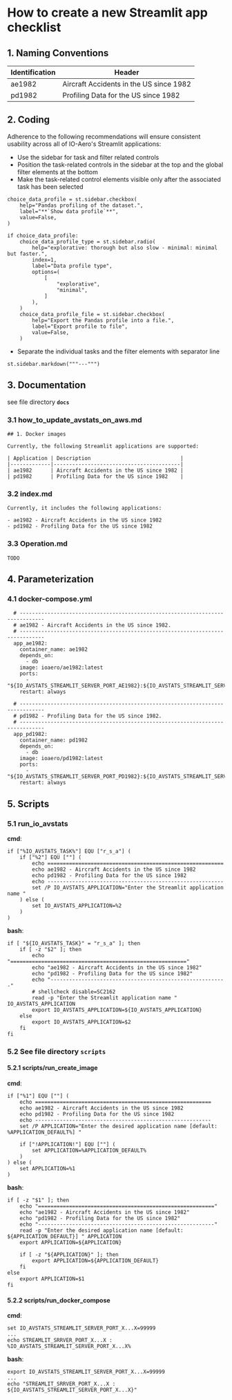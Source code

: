 # How to create a new Streamlit app checklist
 
## 1. Naming Conventions

| Identification | Header                                  |
|----------------|-----------------------------------------|
| ae1982       | Aircraft Accidents in the US since 1982 |
| pd1982       | Profiling Data for the US since 1982    |

## 2. Coding

Adherence to the following recommendations will ensure consistent usability across all of IO-Aero's Streamlit applications:

- Use the sidebar for task and filter related controls
- Position the task-related controls in the sidebar at the top and the global filter elements at the bottom
- Make the task-related control elements visible only after the associated task has been selected

```
choice_data_profile = st.sidebar.checkbox(
    help="Pandas profiling of the dataset.",
    label="**`Show data profile`**",
    value=False,
)

if choice_data_profile:
    choice_data_profile_type = st.sidebar.radio(
        help="explorative: thorough but also slow - minimal: minimal but faster.",
        index=1,
        label="Data profile type",
        options=(
            [
                "explorative",
                "minimal",
            ]
        ),
    )
    choice_data_profile_file = st.sidebar.checkbox(
        help="Export the Pandas profile into a file.",
        label="Export profile to file",
        value=False,
    )
```

- Separate the individual tasks and the filter elements with separator line

```
st.sidebar.markdown("""---""")
```

## 3. Documentation

see file directory **`docs`**

### 3.1 how_to_update_avstats_on_aws.md

```
## 1. Docker images

Currently, the following Streamlit applications are supported:

| Application | Description                             |
|-------------|-----------------------------------------|
| ae1982      | Aircraft Accidents in the US since 1982 |
| pd1982      | Profiling Data for the US since 1982    |
```

### 3.2 index.md

```
Currently, it includes the following applications:

- ae1982 - Aircraft Accidents in the US since 1982
- pd1982 - Profiling Data for the US since 1982
```

### 3.3 Operation.md

```
TODO
```

## 4. Parameterization

### 4.1 docker-compose.yml

```
  # ------------------------------------------------------------------------------
  # ae1982 - Aircraft Accidents in the US since 1982.
  # ------------------------------------------------------------------------------
  app_ae1982:
    container_name: ae1982
    depends_on:
      - db
    image: ioaero/ae1982:latest
    ports:
      - "${IO_AVSTATS_STREAMLIT_SERVER_PORT_AE1982}:${IO_AVSTATS_STREAMLIT_SERVER_PORT}"
    restart: always

  # ------------------------------------------------------------------------------
  # pd1982 - Profiling Data for the US since 1982.
  # ------------------------------------------------------------------------------
  app_pd1982:
    container_name: pd1982
    depends_on:
      - db
    image: ioaero/pd1982:latest
    ports:
      - "${IO_AVSTATS_STREAMLIT_SERVER_PORT_PD1982}:${IO_AVSTATS_STREAMLIT_SERVER_PORT}"
    restart: always
```

## 5. Scripts

### 5.1 run_io_avstats

**cmd**:

```
if ["%IO_AVSTATS_TASK%"] EQU ["r_s_a"] (
    if ["%2"] EQU [""] (
        echo =========================================================
        echo ae1982 - Aircraft Accidents in the US since 1982
        echo pd1982 - Profiling Data for the US since 1982
        echo ---------------------------------------------------------
        set /P IO_AVSTATS_APPLICATION="Enter the Streamlit application name "
    ) else (
        set IO_AVSTATS_APPLICATION=%2
    )
)
```

**bash**:

```
if [ "${IO_AVSTATS_TASK}" = "r_s_a" ]; then
    if [ -z "$2" ]; then
        echo "========================================================="
        echo "ae1982 - Aircraft Accidents in the US since 1982"
        echo "pd1982 - Profiling Data for the US since 1982"
        echo "---------------------------------------------------------"
        # shellcheck disable=SC2162
        read -p "Enter the Streamlit application name " IO_AVSTATS_APPLICATION
        export IO_AVSTATS_APPLICATION=${IO_AVSTATS_APPLICATION}
    else
        export IO_AVSTATS_APPLICATION=$2
    fi
fi
```


### 5.2 See file directory **`scripts`**


#### 5.2.1 scripts/run_create_image

**cmd**:

```
if ["%1"] EQU [""] (
    echo =========================================================
    echo ae1982 - Aircraft Accidents in the US since 1982
    echo pd1982 - Profiling Data for the US since 1982
    echo ---------------------------------------------------------
    set /P APPLICATION="Enter the desired application name [default: %APPLICATION_DEFAULT%] "

    if ["!APPLICATION!"] EQU [""] (
        set APPLICATION=%APPLICATION_DEFAULT%
    )
) else (
    set APPLICATION=%1
)
```

**bash**:

```
if [ -z "$1" ]; then
    echo "========================================================="
    echo "ae1982 - Aircraft Accidents in the US since 1982"
    echo "pd1982 - Profiling Data for the US since 1982"
    echo "---------------------------------------------------------"
    read -p "Enter the desired application name [default: ${APPLICATION_DEFAULT}] " APPLICATION
    export APPLICATION=${APPLICATION}

    if [ -z "${APPLICATION}" ]; then
        export APPLICATION=${APPLICATION_DEFAULT}
    fi
else
    export APPLICATION=$1
fi
```

#### 5.2.2 scripts/run_docker_compose

**cmd**:

```
set IO_AVSTATS_STREAMLIT_SERVER_PORT_X...X=99999
...
echo STREAMLIT_SRRVER_PORT_X...X : %IO_AVSTATS_STREAMLIT_SERVER_PORT_X...X%
```

**bash**:

```
export IO_AVSTATS_STREAMLIT_SERVER_PORT_X...X=99999
...
echo "STREAMLIT_SRRVER_PORT_X...X : ${IO_AVSTATS_STREAMLIT_SERVER_PORT_X...X}"
```
